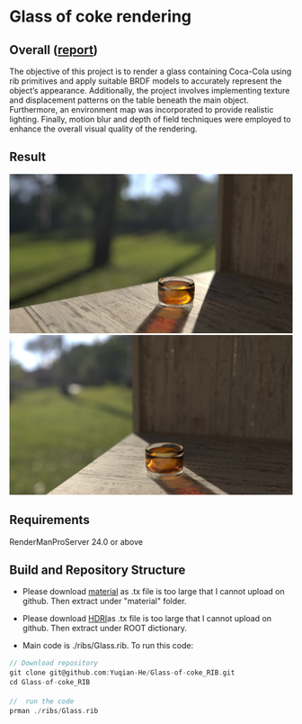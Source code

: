 # Glass of coke rendering

## Overall ([report](https://drive.google.com/file/d/1Y48_KAl0-PUQekoeWXARbjMI1Tb5IlF1/view?usp=share_link))
The objective of this project is to render a glass containing Coca-Cola using rib primitives and apply suitable BRDF models to accurately represent the object’s appearance. Additionally, the project involves implementing texture and displacement patterns on the table beneath the main object. Furthermore, an environment map was incorporated to provide realistic lighting. Finally, motion blur and depth of field techniques were employed to enhance the overall visual quality of the rendering.

## Result
![](./results/Final%20with%20depth%2001.jpg)
![](./results/Final%20with%20depth%2002.jpg)

## Requirements
RenderManProServer 24.0 or above

## Build and Repository Structure
- Please download [material](https://drive.google.com/file/d/1fgTx3xBFNH0O2BoqCF1uSii3F8A92AlT/view?usp=share_link) as .tx file is too large that I cannot upload on github. Then extract under "material" folder.

- Please download [HDRI](https://drive.google.com/file/d/1ZskYMDCajDv4VdCkyT9qe0emX0FD29Mv/view?usp=share_link)as .tx file is too large that I cannot upload on github. Then extract under ROOT dictionary.

- Main code is  ./ribs/Glass.rib. To run this code:
``` c
// Download repository
git clone git@github.com:Yuqian-He/Glass-of-coke_RIB.git
cd Glass-of-coke_RIB

//  run the code
prman ./ribs/Glass.rib
```



